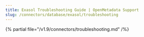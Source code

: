 ```yaml
---
title: Exasol Troubleshooting Guide | OpenMetadata Support
slug: /connectors/database/exasol/troubleshooting
---
```


{% partial file="/v1.9/connectors/troubleshooting.md" /%}
